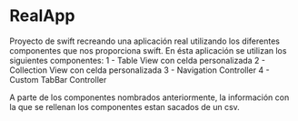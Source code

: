 # RealApp

Proyecto de swift recreando una aplicación real utilizando los diferentes componentes que nos proporciona swift. 
En ésta aplicación se utilizan los siguientes componentes:
  1 - Table View con celda personalizada
  2 - Collection View con celda personalizada
  3 - Navigation Controller
  4 - Custom TabBar Controller

A parte de los componentes nombrados anteriormente, la información con la que se rellenan los componentes estan sacados de
un csv.
